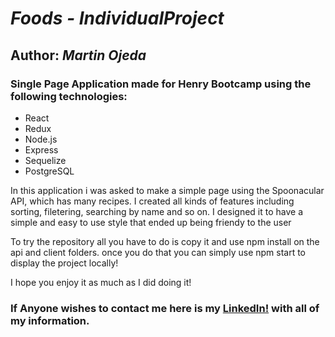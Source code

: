 # *Foods - IndividualProject*

## Author: *Martin Ojeda*

### Single Page Application made for Henry Bootcamp using the following technologies: 

- React
- Redux
- Node.js
- Express
- Sequelize
- PostgreSQL

In this application i was asked to make a simple page using the Spoonacular API, which has many recipes. I created all kinds of features including sorting, filetering, searching by name and so on. I designed it to have a simple and easy to use style that ended up being friendy to the user

To try the repository all you have to do is copy it and use npm install on the api and client folders. once you do that you can simply use npm start to display the project locally!

I hope you enjoy it as much as I did doing it!

### If Anyone wishes to contact me here is my [LinkedIn!](https://linkedin.com/in/martiniojeda/) with all of my information.
